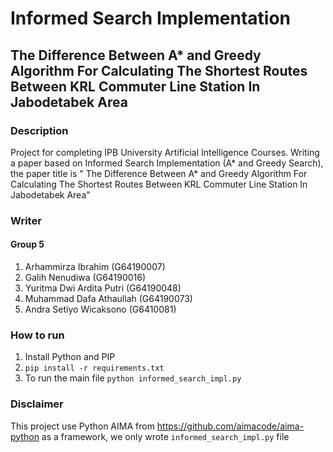 # Informed Search Implementation
## The Difference Between A* and Greedy Algorithm For Calculating The Shortest Routes Between KRL Commuter Line Station In Jabodetabek Area
### Description
Project for completing IPB University Artificial Intelligence Courses. Writing a paper based on Informed Search Implementation (A* and Greedy Search), the paper title is " The Difference Between A* and Greedy Algorithm For Calculating The Shortest Routes Between KRL Commuter Line Station In Jabodetabek Area"
### Writer
#### Group 5
1. Arhammirza Ibrahim (G64190007)
2. Galih Nenudiwa (G64190016)
3. Yuritma Dwi Ardita Putri (G64190048)
4. Muhammad Dafa Athaullah (G64190073)
5. Andra Setiyo Wicaksono (G6410081)

### How to run
1. Install Python and PIP
2. `pip install -r requirements.txt`
3. To run the main file `python informed_search_impl.py` 

### Disclaimer
This project use Python AIMA from https://github.com/aimacode/aima-python as a framework, we only wrote `informed_search_impl.py` file
